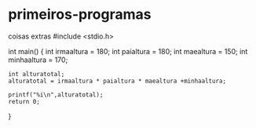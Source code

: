 # primeiros-programas
coisas extras
#include <stdio.h>

int main()
{
    int irmaaltura = 180;
    int paialtura = 180;
    int maealtura = 150;
    int minhaaltura = 170;
    
    int alturatotal;
    alturatotal = irmaaltura * paialtura * maealtura +minhaaltura;
     
    printf("%i\n",alturatotal); 
    return 0;
}



